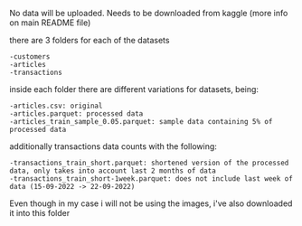 No data will be uploaded. Needs to be downloaded from kaggle (more info on main README file)

there are 3 folders for each of the datasets

    -customers
    -articles
    -transactions

inside each folder there are different variations for datasets, being:

    -articles.csv: original
    -articles.parquet: processed data
    -articles_train_sample_0.05.parquet: sample data containing 5% of processed data

additionally transactions data counts with the following:

    -transactions_train_short.parquet: shortened version of the processed data, only takes into account last 2 months of data
    -transactions_train_short-1week.parquet: does not include last week of data (15-09-2022 -> 22-09-2022)

Even though in my case i will not be using the images, i've also downloaded it into this folder

